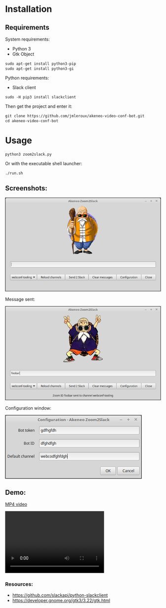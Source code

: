# Installation

## Requirements

System requirements:

* Python 3
* Gtk Object

```
sudo apt-get install python3-pip
sudo apt-get install python3-gi
```

Python requirements:

* Slack client

```
sudo -H pip3 install slackclient
```

Then get the project and enter it:

```
git clone https://github.com/jmleroux/akeneo-video-conf-bot.git
cd akeneo-video-conf-bot
```

# Usage

```
python3 zoom2slack.py
```

Or with the executable shell launcher:

```
./run.sh
```

## Screenshots:

![Start](doc/img/start.png)

Message sent:

![Sent](doc/img/sent_to_channel.png)

Configuration window:

![Sent](doc/img/configuration.png)

## Demo:

[MP4 video](doc/demo.mp4)

<video src="doc/demo.mp4" width="320" height="200" controls preload></video>

### Resources:

* https://github.com/slackapi/python-slackclient
* https://developer.gnome.org/gtk3/3.22/gtk.html
